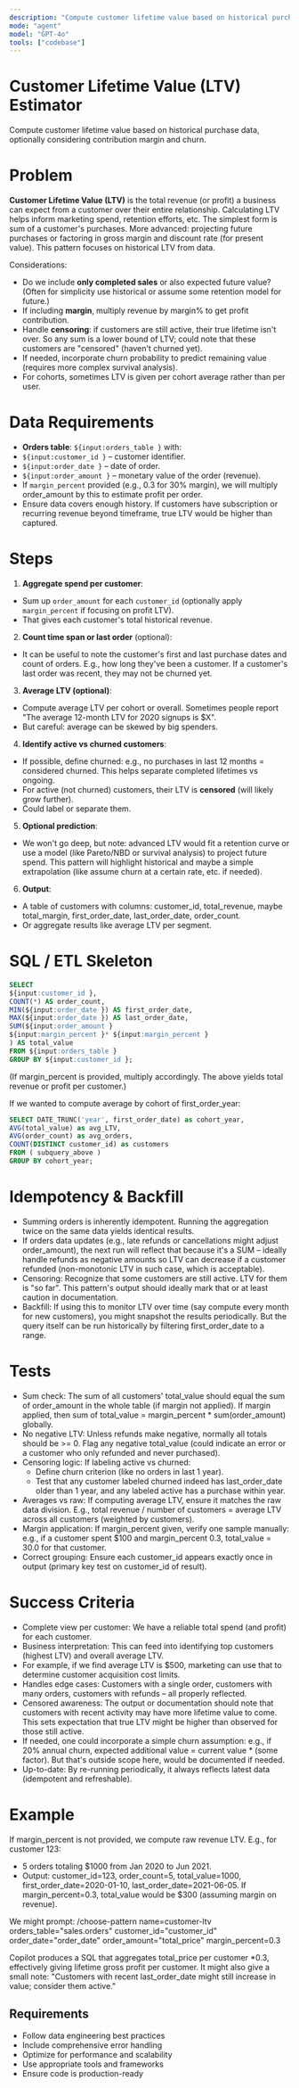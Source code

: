```yaml
---
description: "Compute customer lifetime value based on historical purchase data, optionally considering contribution margin and churn."
mode: "agent"
model: "GPT-4o"
tools: ["codebase"]
---
```


# Customer Lifetime Value (LTV) Estimator

Compute customer lifetime value based on historical purchase data, optionally considering contribution margin and churn.

# Problem
**Customer Lifetime Value (LTV)** is the total revenue (or profit) a business can expect from a customer over their entire relationship. Calculating LTV helps inform marketing spend, retention efforts, etc. The simplest form is sum of a customer's purchases. More advanced: projecting future purchases or factoring in gross margin and discount rate (for present value). This pattern focuses on historical LTV from data.

Considerations:
- Do we include **only completed sales** or also expected future value? (Often for simplicity use historical or assume some retention model for future.)
- If including **margin**, multiply revenue by margin% to get profit contribution.
- Handle **censoring**: if customers are still active, their true lifetime isn't over. So any sum is a lower bound of LTV; could note that these customers are "censored" (haven't churned yet).
- If needed, incorporate churn probability to predict remaining value (requires more complex survival analysis).
- For cohorts, sometimes LTV is given per cohort average rather than per user.

# Data Requirements
- **Orders table**: `${input:orders_table }` with:
- `${input:customer_id }` – customer identifier.
- `${input:order_date }` – date of order.
- `${input:order_amount }` – monetary value of the order (revenue).
- If `margin_percent` provided (e.g., 0.3 for 30% margin), we will multiply order_amount by this to estimate profit per order.
- Ensure data covers enough history. If customers have subscription or recurring revenue beyond timeframe, true LTV would be higher than captured.

# Steps
1. **Aggregate spend per customer**:
- Sum up `order_amount` for each `customer_id` (optionally apply `margin_percent` if focusing on profit LTV).
- That gives each customer's total historical revenue.

2. **Count time span or last order** (optional):
- It can be useful to note the customer's first and last purchase dates and count of orders. E.g., how long they've been a customer. If a customer's last order was recent, they may not be churned yet.

3. **Average LTV (optional)**:
- Compute average LTV per cohort or overall. Sometimes people report "The average 12-month LTV for 2020 signups is $X".
- But careful: average can be skewed by big spenders.

4. **Identify active vs churned customers**:
- If possible, define churned: e.g., no purchases in last 12 months = considered churned. This helps separate completed lifetimes vs ongoing.
- For active (not churned) customers, their LTV is **censored** (will likely grow further).
- Could label or separate them.

5. **Optional prediction**:
- We won't go deep, but note: advanced LTV would fit a retention curve or use a model (like Pareto/NBD or survival analysis) to project future spend.
This pattern will highlight historical and maybe a simple extrapolation (like assume churn at a certain rate, etc. if needed).

6. **Output**:
- A table of customers with columns: customer_id, total_revenue, maybe total_margin, first_order_date, last_order_date, order_count.
- Or aggregate results like average LTV per segment.

# SQL / ETL Skeleton
```sql
SELECT
${input:customer_id },
COUNT(*) AS order_count,
MIN(${input:order_date }) AS first_order_date,
MAX(${input:order_date }) AS last_order_date,
SUM(${input:order_amount }
${input:margin_percent }* ${input:margin_percent }
) AS total_value
FROM ${input:orders_table }
GROUP BY ${input:customer_id };
```
(If margin_percent is provided, multiply accordingly. The above yields total revenue or profit per customer.)

If we wanted to compute average by cohort of first_order_year:
```sql
SELECT DATE_TRUNC('year', first_order_date) as cohort_year,
AVG(total_value) as avg_LTV,
AVG(order_count) as avg_orders,
COUNT(DISTINCT customer_id) as customers
FROM ( subquery_above )
GROUP BY cohort_year;
```

# Idempotency & Backfill
- Summing orders is inherently idempotent. Running the aggregation twice on the same data yields identical results.
- If orders data updates (e.g., late refunds or cancellations might adjust order_amount), the next run will reflect that because it's a SUM – ideally handle refunds as negative amounts so LTV can decrease if a customer refunded (non-monotonic LTV in such case, which is acceptable).
- Censoring: Recognize that some customers are still active. LTV for them is "so far". This pattern's output should ideally mark that or at least caution in documentation.
- Backfill: If using this to monitor LTV over time (say compute every month for new customers), you might snapshot the results periodically. But the query itself can be run historically by filtering first_order_date to a range.

# Tests
- Sum check: The sum of all customers' total_value should equal the sum of order_amount in the whole table (if margin not applied). If margin applied, then sum of total_value = margin_percent * sum(order_amount) globally.
- No negative LTV: Unless refunds make negative, normally all totals should be >= 0. Flag any negative total_value (could indicate an error or a customer who only refunded and never purchased).
- Censoring logic: If labeling active vs churned:
  - Define churn criterion (like no orders in last 1 year).
  - Test that any customer labeled churned indeed has last_order_date older than 1 year, and any labeled active has a purchase within year.
- Averages vs raw: If computing average LTV, ensure it matches the raw data division. E.g., total revenue / number of customers = average LTV across all customers (weighted by customers).
- Margin application: If margin_percent given, verify one sample manually: e.g., if a customer spent $100 and margin_percent 0.3, total_value = 30.0 for that customer.
- Correct grouping: Ensure each customer_id appears exactly once in output (primary key test on customer_id of result).

# Success Criteria
- Complete view per customer: We have a reliable total spend (and profit) for each customer.
- Business interpretation: This can feed into identifying top customers (highest LTV) and overall average LTV.
- For example, if we find average LTV is $500, marketing can use that to determine customer acquisition cost limits.
- Handles edge cases: Customers with a single order, customers with many orders, customers with refunds – all properly reflected.
- Censored awareness: The output or documentation should note that customers with recent activity may have more lifetime value to come. This sets expectation that true LTV might be higher than observed for those still active.
- If needed, one could incorporate a simple churn assumption: e.g., if 20% annual churn, expected additional value = current value * (some factor). But that's outside scope here, would be documented if needed.
- Up-to-date: By re-running periodically, it always reflects latest data (idempotent and refreshable).

# Example
If margin_percent is not provided, we compute raw revenue LTV. E.g., for customer 123: 
- 5 orders totaling $1000 from Jan 2020 to Jun 2021. 
- Output: customer_id=123, order_count=5, total_value=1000, first_order_date=2020-01-10, last_order_date=2021-06-05. 
If margin_percent=0.3, total_value would be $300 (assuming margin on revenue). 

We might prompt:
/choose-pattern name=customer-ltv
orders_table="sales.orders" customer_id="customer_id" order_date="order_date"
order_amount="total_price" margin_percent=0.3

Copilot produces a SQL that aggregates total_price per customer *0.3, effectively giving lifetime gross profit per customer. It might also give a small note: "Customers with recent last_order_date might still increase in value; consider them active."


## Requirements
- Follow data engineering best practices
- Include comprehensive error handling
- Optimize for performance and scalability
- Use appropriate tools and frameworks
- Ensure code is production-ready
